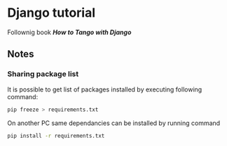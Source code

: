 # Django tutorial
Follownig book ***How to Tango with Django***

## Notes
### Sharing package list
It is possible to get list of packages installed by executing following command:
```bash
pip freeze > requirements.txt
```

On another PC same dependancies can be installed by running command
```bash
pip install -r requirements.txt
```
